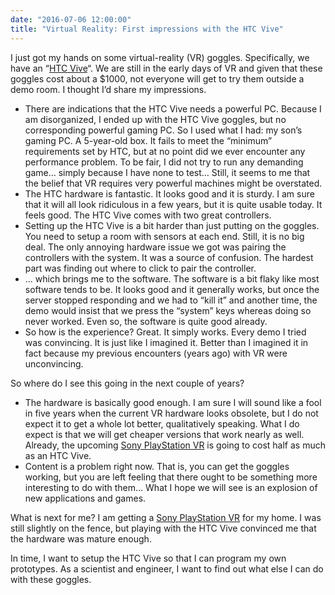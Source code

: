 ```yaml
---
date: "2016-07-06 12:00:00"
title: "Virtual Reality: First impressions with the HTC Vive"
---
```




I just got my hands on some virtual-reality (VR) goggles. Specifically, we have an &ldquo;[HTC Vive](http://www.htcvive.com/ca/)&ldquo;. We are still in the early days of VR and given that these goggles cost about a $1000, not everyone will get to try them outside a demo room. I thought I&rsquo;d share my impressions. 

- There are indications that the HTC Vive needs a powerful PC. Because I am disorganized, I ended up with the HTC Vive goggles, but no corresponding powerful gaming PC. So I used what I had: my son&rsquo;s gaming PC. A 5-year-old box. It fails to meet the &ldquo;minimum&rdquo; requirements set by HTC, but at no point did we ever encounter any performance problem. To be fair, I did not try to run any demanding game&hellip; simply because I have none to test&hellip; Still, it seems to me that the belief that VR requires very powerful machines might be overstated. 
- The HTC hardware is fantastic. It looks good and it is sturdy. I am sure that it will all look ridiculous in a few years, but it is quite usable today. It feels good. The HTC Vive comes with two great controllers. 
- Setting up the HTC Vive is a bit harder than just putting on the goggles. You need to setup a room with sensors at each end. Still, it is no big deal. The only annoying hardware issue we got was pairing the controllers with the system. It was a source of confusion. The hardest part was finding out where to click to pair the controller. 
- &hellip; which brings me to the software. The software is a bit flaky like most software tends to be. It looks good and it generally works, but once the server stopped responding and we had to &ldquo;kill it&rdquo; and another time, the demo would insist that we press the &ldquo;system&rdquo; keys whereas doing so never worked. Even so, the software is quite good already.
- So how is the experience? Great. It simply works. Every demo I tried was convincing. It is just like I imagined it. Better than I imagined it in fact because my previous encounters (years ago) with VR were unconvincing.


So where do I see this going in the next couple of years?

- The hardware is basically good enough. I am sure I will sound like a fool in five years when the current VR hardware looks obsolete, but I do not expect it to get a whole lot better, qualitatively speaking. What I do expect is that we will get cheaper versions that work nearly as well. Already, the upcoming [Sony PlayStation VR](https://www.playstation.com/en-ca/explore/playstation-vr/) is going to cost half as much as an HTC Vive. 
- Content is a problem right now. That is, you can get the goggles working, but you are left feeling that there ought to be something more interesting to do with them&hellip; What I hope we will see is an explosion of new applications and games.


What is next for me? I am getting a [Sony PlayStation VR](https://www.playstation.com/en-ca/explore/playstation-vr/) for my home. I was still slightly on the fence, but playing with the HTC Vive convinced me that the hardware was mature enough.

In time, I want to setup the HTC Vive so that I can program my own prototypes. As a scientist and engineer, I want to find out what else I can do with these goggles.

